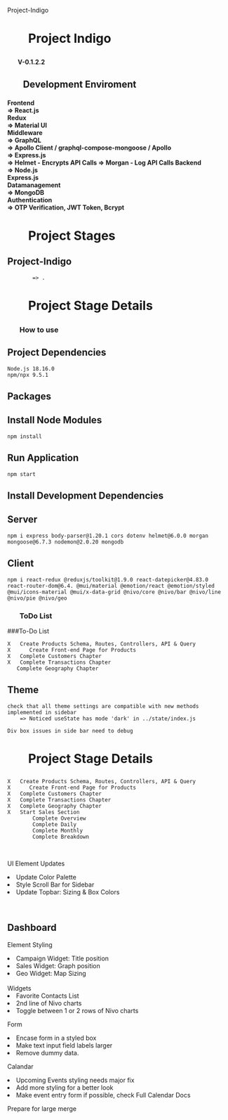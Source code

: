 Project-Indigo

<h1>
<ul><b>Project Indigo</b></ul>
</h1>
<h4>
<ul><b>V-0.1.2.2</b></ul>
</h4>

<h2>
<ul><b>Development Enviroment</b></ul>
</h2>

<h4>
    Frontend<br>
        => React.js<br>
           Redux<br>
        => Material UI<br>
    Middleware<br>
        => GraphQL<br>
        => Apollo Client / graphql-compose-mongoose / Apollo<br>
        => Express.js<br>
        => Helmet - Encrypts API Calls
        => Morgan - Log API Calls
    Backend<br>
        => Node.js<br>
           Express.js<br>
    Datamanagement<br>
        => MongoDB<br>
    Authentication<br>
        => OTP Verification, JWT Token, Bcrypt
</h4>

<h1>
<ul><b>Project Stages</b></ul>
</h1>

## **Project-Indigo**

            => .

<h1>
<ul><b>Project Stage Details</b></ul>
</h1>

<h3>
<ul><b>How to use</b></ul>
</h3>

## **Project Dependencies**

    Node.js 18.16.0
    npm/npx 9.5.1

## Packages

## Install Node Modules

    npm install

## Run Application

    npm start

## Install Development Dependencies

## Server

    npm i express body-parser@1.20.1 cors dotenv helmet@6.0.0 morgan mongoose@6.7.3 nodemon@2.0.20 mongodb

## Client

    npm i react-redux @reduxjs/toolkit@1.9.0 react-datepicker@4.83.0 react-router-dom@6.4. @mui/material @emotion/react @emotion/styled @mui/icons-material @mui/x-data-grid @nivo/core @nivo/bar @nivo/line @nivo/pie @nivo/geo

<h3>
<ul><b>ToDo List</b></ul>
</h3>

###To-Do List

    X   Create Products Schema, Routes, Controllers, API & Query
    X      Create Front-end Page for Products
    X   Complete Customers Chapter
    X   Complete Transactions Chapter
       Complete Geography Chapter 
## Theme

    check that all theme settings are compatible with new methods implemented in sidebar
        => Noticed useState has mode 'dark' in ../state/index.js

    Div box issues in side bar need to debug

<h1>
<ul><b>Project Stage Details</b></ul>
</h1>


    X   Create Products Schema, Routes, Controllers, API & Query
    X      Create Front-end Page for Products
    X   Complete Customers Chapter
    X   Complete Transactions Chapter
    X   Complete Geography Chapter 
    X   Start Sales Section
            Complete Overview
            Complete Daily
            Complete Monthly
            Complete Breakdown

<br>
<p>UI Element Updates<br>
    <list>
        <li>Update Color Palette</li>
        <li>Style Scroll Bar for Sidebar</li>
        <li>Update Topbar: Sizing & Box Colors</li>
    </list>
</p>
<br>
<h2>Dashboard</h2>
<p>Element Styling<br>
    <list>
        <li>Campaign Widget: Title position</li>
        <li>Sales Widget: Graph position</li>
        <li>Geo Widget: Map Sizing</li>
    </list>
    <br>Widgets<br>
    <list>
        <li>Favorite Contacts List</li>
        <li>2nd line of Nivo charts</li>
        <li>Toggle between 1 or 2 rows of Nivo charts</li>
    </list>
</p>
<p>Form<br>
    <list>
        <li>Encase form in a styled box</li>
        <li>Make text input field labels larger</li>
        <li>Remove dummy data.</li>
    </list>
</p>
<p>Calandar<br>
    <list>
        <li>Upcoming Events styling needs major fix</li>
        <li>Add more styling for a better look</li>
        <li>Make event entry form if possible, check Full Calendar Docs</li>
    </list>
</p>


Prepare for large merge

